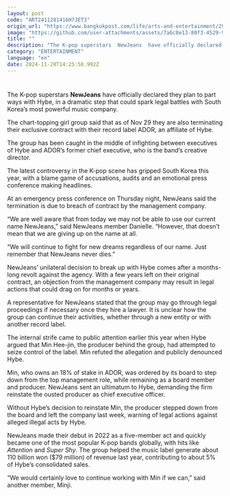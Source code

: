 ```yaml
---
layout: post
code: "ART2411281416H7JET3"
origin_url: "https://www.bangkokpost.com/life/arts-and-entertainment/2910680/k-pop-superstars-newjeans-quit-agency"
image: "https://github.com/user-attachments/assets/7a6c8e13-80f3-4529-9b49-b55966ffec3f"
title: ""
description: "The K-pop superstars  NewJeans  have officially declared they plan to part ways with Hybe, in a dramatic step that could spark legal battles with South Korea’s most powerful music company."
category: "ENTERTAINMENT"
language: "en"
date: 2024-11-28T14:25:58.992Z
---
```


# 

The K-pop superstars **NewJeans** have officially declared they plan to part ways with Hybe, in a dramatic step that could spark legal battles with South Korea’s most powerful music company. 

The chart-topping girl group said that as of Nov 29 they are also terminating their exclusive contract with their record label ADOR, an affiliate of Hybe.

The group has been caught in the middle of infighting between executives of Hybe and ADOR’s former chief executive, who is the band’s creative director.

The latest controversy in the K-pop scene has gripped South Korea this year, with a blame game of accusations, audits and an emotional press conference making headlines.

At an emergency press conference on Thursday night, NewJeans said the termination is due to breach of contract by the management company.

“We are well aware that from today we may not be able to use our current name NewJeans,” said NewJeans member Danielle. “However, that doesn’t mean that we are giving up on the name at all.

“We will continue to fight for new dreams regardless of our name. Just remember that NewJeans never dies.” 

NewJeans’ unilateral decision to break up with Hybe comes after a months-long revolt against the agency. With a few years left on their original contract, an objection from the management company may result in legal actions that could drag on for months or years. 

A representative for NewJeans stated that the group may go through legal proceedings if necessary once they hire a lawyer. It is unclear how the group can continue their activities, whether through a new entity or with another record label. 

The internal strife came to public attention earlier this year when Hybe argued that Min Hee-jin, the producer behind the group, had attempted to seize control of the label. Min refuted the allegation and publicly denounced Hybe.

Min, who owns an 18% of stake in ADOR, was ordered by its board to step down from the top management role, while remaining as a board member and producer. NewJeans sent an ultimatum to Hybe, demanding the firm reinstate the ousted producer as chief executive officer. 

Without Hybe’s decision to reinstate Min, the producer stepped down from the board and left the company last week, warning of legal actions against alleged illegal acts by Hybe. 

NewJeans made their debut in 2022 as a five-member act and quickly became one of the most popular K-pop bands globally, with hits like _Attention_ and _Super Shy_. The group helped the music label generate about 110 billion won ($79 million) of revenue last year, contributing to about 5% of Hybe’s consolidated sales. 

“We would certainly love to continue working with Min if we can,” said another member, Minji.